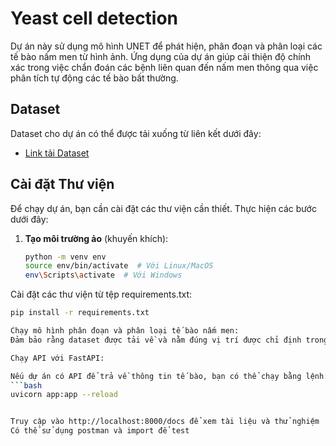 # Yeast cell detection
Dự án này sử dụng mô hình UNET để phát hiện, phân đoạn và phân loại các tế bào nấm men từ hình ảnh. Ứng dụng của dự án giúp cải thiện độ chính xác trong việc chẩn đoán các bệnh liên quan đến nấm men thông qua việc phân tích tự động các tế bào bất thường.
## Dataset

Dataset cho dự án có thể được tải xuống từ liên kết dưới đây:

- [Link tải Dataset](https://drive.google.com/drive/folders/1XESHkHmGj8op8PaZ2ETmSZWLJJdJxhIk?usp=drive_link) 

## Cài đặt Thư viện

Để chạy dự án, bạn cần cài đặt các thư viện cần thiết. Thực hiện các bước dưới đây:

1. **Tạo môi trường ảo** (khuyến khích):

   ```bash
   python -m venv env
   source env/bin/activate  # Với Linux/MacOS
   env\Scripts\activate  # Với Windows
Cài đặt các thư viện từ tệp requirements.txt:

   ```bash
   pip install -r requirements.txt

Chạy mô hình phân đoạn và phân loại tế bào nấm men: 
Đảm bảo rằng dataset được tải về và nằm đúng vị trí được chỉ định trong mã nguồn.  

Chạy API với FastAPI:

Nếu dự án có API để trả về thông tin tế bào, bạn có thể chạy bằng lệnh:
   ```bash
   uvicorn app:app --reload


Truy cập vào http://localhost:8000/docs để xem tài liệu và thử nghiệm  
Có thể sử dụng postman và import để test  
